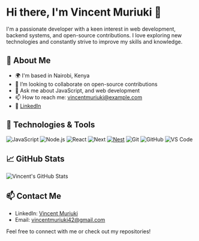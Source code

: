 # Hi there, I'm Vincent Muriuki 👋

I'm a passionate developer with a keen interest in web development, backend systems, and open-source contributions. I love exploring new technologies and constantly strive to improve my skills and knowledge.

## 🚀 About Me

- 🌍 I'm based in Nairobi, Kenya
- 👯 I’m looking to collaborate on open-source contributions
- 💬 Ask me about JavaScript, and web development
- 📫 How to reach me: [vincentmuriuki@example.com](mailto:vincentmuriuki@example.com)
- 📝 [LinkedIn](https://www.linkedin.com/in/vincentmuriuki/)

## 🔧 Technologies & Tools

![JavaScript](https://img.shields.io/badge/-JavaScript-black?style=flat-square&logo=javascript)
![Node.js](https://img.shields.io/badge/-Node.js-black?style=flat-square&logo=node.js)
![React](https://img.shields.io/badge/-React-black?style=flat-square&logo=react)
![Next](https://img.shields.io/badge/-Next-black?style=flat-square&logo=next.js)
[![Nest](https://img.shields.io/badge/-Nest-black?style=flat-square&logo=nestjs)](https://nestjs.com/)
![Git](https://img.shields.io/badge/-Git-black?style=flat-square&logo=git)
![GitHub](https://img.shields.io/badge/-GitHub-black?style=flat-square&logo=github)
![VS Code](https://img.shields.io/badge/-VS%20Code-black?style=flat-square&logo=visual-studio-code)

## 📈 GitHub Stats

![Vincent's GitHub Stats](https://github-readme-stats.vercel.app/api?username=vincentmuriuki&show_icons=true&theme=radical)

## 📫 Contact Me

- LinkedIn: [Vincent Muriuki](https://www.linkedin.com/in/vincentmuriuki/)
- Email: [vincentmuriuki42@gmail.com](mailto:vincentmuriuki42@gmail.com)

Feel free to connect with me or check out my repositories!
